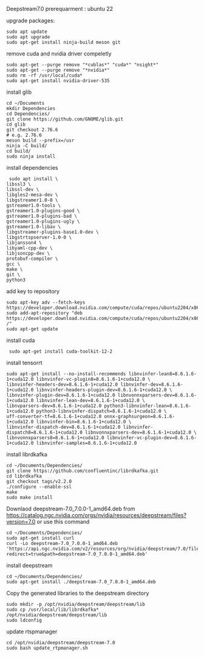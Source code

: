 Deepstream7.0
prerequarment :
ubuntu 22

upgrade packages:
```
sudo apt update
sudo apt upgrade
sudo apt-get install ninja-build meson git
```
remove cuda and nvidia driver compeletly
```
sudo apt-get --purge remove "*cublas*" "cuda*" "nsight*" 
sudo apt-get --purge remove "*nvidia*"
sudo rm -rf /usr/local/cuda*
sudo apt-get install nvidia-driver-535
```
install glib
```
cd ~/Documents
mkdir Dependencies
cd Dependencies/
git clone https://github.com/GNOME/glib.git
cd glib
git checkout 2.76.6
# e.g. 2.76.6
meson build --prefix=/usr
ninja -C build/
cd build/
sudo ninja install
```
install dependencies
```
 sudo apt install \
libssl3 \
libssl-dev \
libgles2-mesa-dev \
libgstreamer1.0-0 \
gstreamer1.0-tools \
gstreamer1.0-plugins-good \
gstreamer1.0-plugins-bad \
gstreamer1.0-plugins-ugly \
gstreamer1.0-libav \
libgstreamer-plugins-base1.0-dev \
libgstrtspserver-1.0-0 \
libjansson4 \
libyaml-cpp-dev \
libjsoncpp-dev \
protobuf-compiler \
gcc \
make \
git \
python3
```
add key to repository
```
sudo apt-key adv --fetch-keys https://developer.download.nvidia.com/compute/cuda/repos/ubuntu2204/x86_64/3bf863cc.pub
sudo add-apt-repository "deb https://developer.download.nvidia.com/compute/cuda/repos/ubuntu2204/x86_64/ /"
sudo apt-get update
```
install cuda
```
 sudo apt-get install cuda-toolkit-12-2
```
install tensorrt
```
sudo apt-get install --no-install-recommends libnvinfer-lean8=8.6.1.6-1+cuda12.0 libnvinfer-vc-plugin8=8.6.1.6-1+cuda12.0 \
libnvinfer-headers-dev=8.6.1.6-1+cuda12.0 libnvinfer-dev=8.6.1.6-1+cuda12.0 libnvinfer-headers-plugin-dev=8.6.1.6-1+cuda12.0 \
libnvinfer-plugin-dev=8.6.1.6-1+cuda12.0 libnvonnxparsers-dev=8.6.1.6-1+cuda12.0 libnvinfer-lean-dev=8.6.1.6-1+cuda12.0 \
libnvparsers-dev=8.6.1.6-1+cuda12.0 python3-libnvinfer-lean=8.6.1.6-1+cuda12.0 python3-libnvinfer-dispatch=8.6.1.6-1+cuda12.0 \
uff-converter-tf=8.6.1.6-1+cuda12.0 onnx-graphsurgeon=8.6.1.6-1+cuda12.0 libnvinfer-bin=8.6.1.6-1+cuda12.0 \
libnvinfer-dispatch-dev=8.6.1.6-1+cuda12.0 libnvinfer-dispatch8=8.6.1.6-1+cuda12.0 libnvonnxparsers-dev=8.6.1.6-1+cuda12.0 \
libnvonnxparsers8=8.6.1.6-1+cuda12.0 libnvinfer-vc-plugin-dev=8.6.1.6-1+cuda12.0 libnvinfer-samples=8.6.1.6-1+cuda12.0
```
install librdkafka
```
cd ~/Documents/Dependencies/
git clone https://github.com/confluentinc/librdkafka.git
cd librdkafka
git checkout tags/v2.2.0
./configure --enable-ssl
make
sudo make install
```
Downlaod deepstream-7.0_7.0.0-1_amd64.deb from https://catalog.ngc.nvidia.com/orgs/nvidia/resources/deepstream/files?version=7.0 or use this command
```
cd ~/Documents/Dependencies/
sudo apt-get install curl
curl -Lo deepstream-7.0_7.0.0-1_amd64.deb 'https://api.ngc.nvidia.com/v2/resources/org/nvidia/deepstream/7.0/files?redirect=true&path=deepstream-7.0_7.0.0-1_amd64.deb'
```
install deepstream
```
cd ~/Documents/Dependencies/
sudo apt-get install ./deepstream-7.0_7.0.0-1_amd64.deb
```
Copy the generated libraries to the deepstream directory
```
sudo mkdir -p /opt/nvidia/deepstream/deepstream/lib
sudo cp /usr/local/lib/librdkafka* /opt/nvidia/deepstream/deepstream/lib
sudo ldconfig
```
update rtspmanager
```
cd /opt/nvidia/deepstream/deepstream-7.0
sudo bash update_rtpmanager.sh
```

